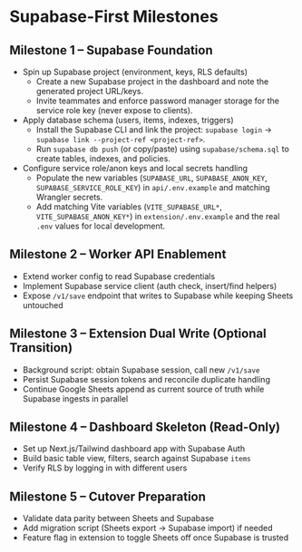 # Supabase-First Milestones

## Milestone 1 – Supabase Foundation
- Spin up Supabase project (environment, keys, RLS defaults)
  - Create a new Supabase project in the dashboard and note the generated project URL/keys.
  - Invite teammates and enforce password manager storage for the service role key (never expose to clients).
- Apply database schema (users, items, indexes, triggers)
  - Install the Supabase CLI and link the project: `supabase login` → `supabase link --project-ref <project-ref>`.
  - Run `supabase db push` (or copy/paste) using `supabase/schema.sql` to create tables, indexes, and policies.
- Configure service role/anon keys and local secrets handling
  - Populate the new variables (`SUPABASE_URL`, `SUPABASE_ANON_KEY`, `SUPABASE_SERVICE_ROLE_KEY`) in `api/.env.example` and matching Wrangler secrets.
  - Add matching Vite variables (`VITE_SUPABASE_URL*`, `VITE_SUPABASE_ANON_KEY*`) in `extension/.env.example` and the real `.env` values for local development.

## Milestone 2 – Worker API Enablement
- Extend worker config to read Supabase credentials
- Implement Supabase service client (auth check, insert/find helpers)
- Expose `/v1/save` endpoint that writes to Supabase while keeping Sheets untouched

## Milestone 3 – Extension Dual Write (Optional Transition)
- Background script: obtain Supabase session, call new `/v1/save`
- Persist Supabase session tokens and reconcile duplicate handling
- Continue Google Sheets append as current source of truth while Supabase ingests in parallel

## Milestone 4 – Dashboard Skeleton (Read-Only)
- Set up Next.js/Tailwind dashboard app with Supabase Auth
- Build basic table view, filters, search against Supabase `items`
- Verify RLS by logging in with different users

## Milestone 5 – Cutover Preparation
- Validate data parity between Sheets and Supabase
- Add migration script (Sheets export → Supabase import) if needed
- Feature flag in extension to toggle Sheets off once Supabase is trusted
